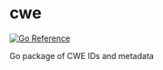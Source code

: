 # cwe

[![Go Reference](https://pkg.go.dev/badge/github.com/Preetam/cwe.svg)](https://pkg.go.dev/github.com/Preetam/cwe)

Go package of CWE IDs and metadata
